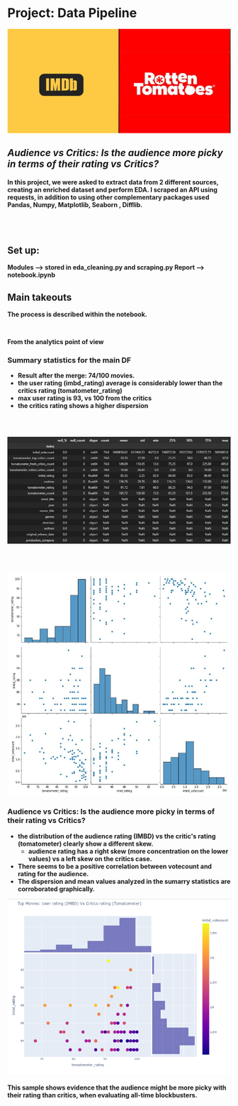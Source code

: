 # Project: Data Pipeline


![local_picture](./images/logo.png)


## <i> Audience vs Critics: Is the audience more picky in terms of their rating vs Critics? </i>

#### <b> In this project, we were asked to extract data from 2 different sources, creating an enriched dataset and perform EDA. I scraped an API using requests, in addition to using other complementary packages used Pandas, Numpy, Matplotlib, Seaborn , Difflib.



<br>
<br>

## Set up:

Modules --> stored in eda_cleaning.py and scraping.py
Report --> notebook.ipynb

## Main takeouts

The process is described within the notebook.

<br> 

From the analytics point of view 

### Summary statistics for the main DF

- Result after the merge: 74/100 movies.
- the user rating (imbd_rating) average is considerably lower than the critics rating (tomatometer_rating)
- max user rating is 93, vs 100 from the critics
- the critics rating shows a higher dispersion

<br> 

<br> 

![local_picture](./images/4.jpg)

<br> 

<br> 


![local_picture](./images/2.jpeg)


### Audience vs Critics: Is the audience more picky in terms of their rating vs Critics?

- the distribution of the audience rating (IMBD) vs the critic's rating (tomatometer) clearly show a different skew.
    - audience rating has a right skew (more concentration on the lower values) vs a left skew on the critics case.
- There seems to be a positive correlation between votecount and rating for the audience.
- The dispersion and mean values analyzed in the sumarry statistics are corroborated graphically.


![local_picture](./images/3.png)

#### This sample shows evidence that the audience might be more picky with their rating than critics, when evaluating all-time blockbusters.
